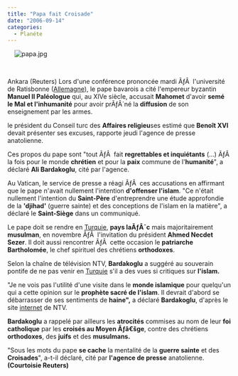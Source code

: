 ```yaml
---
title: "Papa fait Croisade"
date: "2006-09-14"
categories: 
  - Planéte
---
```


    ![papa.jpg](/uploads/2006/09/papa.jpg)

  

Ankara (Reuters) Lors d'une conférence prononcée mardi ÃƒÂ  l'université de Ratisbonne ([Allemagne](http://fr.fc.yahoo.com/a/allemagne.html)), le pape bavarois a cité l'empereur byzantin **Manuel II Paléologue** qui, au XIVe siècle, accusait **Mahomet** d'avoir **semé le Mal et l'inhumanité** pour avoir prÃƒÂ´né la **diffusion** de son enseignement par les armes.

le président du Conseil turc des **Affaires religieu**ses estimé que **Benoît XVI** devait présenter ses excuses, rapporte jeudi l'agence de presse anatolienne.

Ces propos du pape sont "tout ÃƒÂ  fait **regrettables et inquiétants** (...) ÃƒÂ  la fois pour le monde **chrétien** et pour la **paix** commune de l'**humanité**", a déclaré **Ali Bardakoglu**, cité par l'agence.

Au Vatican, le service de presse a réagi ÃƒÂ  ces accusations en affirmant que le pape n'avait nullement l'intention **d'offenser l'islam**. "Ce n'était nullement l'intention du **Saint-Père** d'entreprendre une étude approfondie de la **'djihad'** (guerre sainte) et des conceptions de l'islam en la matière", a déclaré le **Saint-Siège** dans un communiqué.

Le pape doit se rendre en [Turquie](http://fr.fc.yahoo.com/t/turquie.html), **pays laÃƒÂ¯c** mais majoritairement **musulman**, en novembre ÃƒÂ  l'invitation du président **Ahmed Necdet Sezer**. Il doit aussi rencontrer ÃƒÂ  cette occasion le **patriarche Bartholomée**, le chef spirituel des chrétiens **orthodoxes**.

Selon la chaîne de télévision NTV, **Bardakoglu** a suggéré au souverain pontife de ne pas venir en [Turquie](http://fr.fc.yahoo.com/t/turquie.html) s'il a des vues si critiques sur **l'islam.**

"Je ne vois pas l'utilité d'une visite dans le **monde islamique** pour quelqu'un qui a cette opinion sur le **prophète sacré de l'islam**. Il devrait d'abord se débarrasser de ses sentiments de **haine",** a déclaré **Bardakoglu**, d'après le site [internet](http://fr.fc.yahoo.com/i/internet.html) de NTV.

**Bardakoglu** a rappelé par ailleurs les **atrocités** commises au nom de leur **foi catholique** par les **croisés au Moyen Ãƒâ€šge**, contre des chrétiens **orthodoxes**, des **juifs** et des **musulmans.**

"Sous les mots du pape **se cache** la mentalité de la **guerre sainte** et des **Croisades**", a-t-il déclaré, cité par **l'agence de presse** anatolienne. **(Courtoisie Reuters)**
